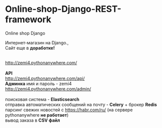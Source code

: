 # Online-shop-Django-REST-framework
Online shop Django

Интернет-магазин на Django.,<br>
Сайт еще в <b>доработке!</b>


<b></b>
<br>
http://zemi4.pythonanywhere.com/
<br>
<br>
<b>API</b><br>
http://zemi4.pythonanywhere.com/api/<br>
<b>Админка</b> имя и пароль - zemi4<br>
http://zemi4.pythonanywhere.com/admin/<br>
<br>
поисковая система - <b>Elasticsearch</b><br>
отправка автоматических сообщений на почту - <b>Celery</b> + брокер <b>Redis</b><br>
парсинг свежих новостей с https://habr.com/ru/ (на сервере pythonanywhere <b>не работает</b>)<br>
вывод заказа в <b>CSV файл</b><br>
